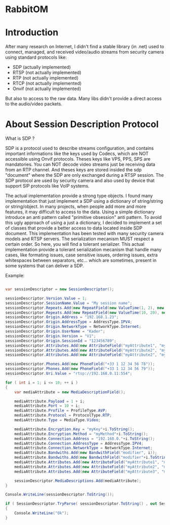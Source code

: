 # RabbitOM

# Introduction

After many research on Internet, I didn't find a stable library (in .net) used to connect, managed, and received video/audio streams from security camera using standard protocols like:

* SDP (actually implemented)
* RTSP (not actually implemented)
* RTP (not actually implemented)
* RTCP (not actually implemented)
* Onvif (not actually implemented)

But also to access to the raw data. Many libs didn't provide a direct access to the audio/video packets.


# About Session Description Protocol

What is SDP ?

SDP is a protocol used to describe streams configuration, and contains important informations like the keys used by Codecs, which are NOT accessible using Onvif protocols. Theses keys like VPS, PPS, SPS are mandatories. You can NOT decode video streams just be receiving data from an RTP channel. And theses keys are stored insided the sdp "document" where the SDP are only exchanged during a RTSP session. The SDP protocol are used by security camera and also used by device that support SIP protocols like VoIP systems.

The actual implementation provide a strong type objects. I found many implementation that just implement a SDP using a dictionary of string/string or string/object. In many projects, when people add more and more features, it may difficult to access to the data. Using a simple dictionary introduce an anti pattern called "primitive obsession" anti pattern. To avoid this ugly approach of using a just a dictionary, I decided to implement a set of classes that provide a better access to data located inside SDP document. This implementation has been tested with many security camera models and RTSP servers. The serialization mecanism MUST respect a certain order. So here, you will find a tolerant serializer. This actual implementation provide a tolerant serialization mecanism that handle many cases, like formating issues, case sensitive issues, ordering issues, extra whitespaces between separators, etc... which are sometimes, present in some systems that can deliver a SDP.

Example:

~~~~C#

var sessionDescriptor = new SessionDescriptor();

sessionDescriptor.Version.Value = 1;
sessionDescriptor.SessionName.Value = "My session name";
sessionDescriptor.Repeats.Add(new RepeatField(new ValueTime(1, 2), new ValueTime(3, 4)));
sessionDescriptor.Repeats.Add(new RepeatField(new ValueTime(10, 20), new ValueTime(30, 40)));
sessionDescriptor.Origin.Address = "192.168.1.23";
sessionDescriptor.Origin.AddressType = AddressType.IPV4;
sessionDescriptor.Origin.NetworkType = NetworkType.Internet;
sessionDescriptor.Origin.UserName = "Kader";
sessionDescriptor.Origin.Version = "V1";
sessionDescriptor.Origin.SessionId = "123456789";
sessionDescriptor.Attributes.Add(new AttributeField("myAttribute1", "myValue1"));
sessionDescriptor.Attributes.Add(new AttributeField("myAttribute2", "myValue2"));
sessionDescriptor.Attributes.Add(new AttributeField("myAttribute2", "myValue3"));

sessionDescriptor.Phones.Add(new PhoneField("+33 1 12 34 56 78"));
sessionDescriptor.Phones.Add(new PhoneField("+33 1 12 34 56 79"));
sessionDescriptor.Uri.Value = "rtsp://192.168.0.11:554";

for ( int i = 1; i <= 10; ++ i )
{
    var mediaAttribute = new MediaDescriptionField();

    mediaAttribute.Payload = 1 + i;
    mediaAttribute.Port = 10 + i;
    mediaAttribute.Profile = ProfileType.AVP;
    mediaAttribute.Protocol = ProtocolType.RTP;
    mediaAttribute.Type = MediaType.Video;

    mediaAttribute.Encryption.Key = "myKey"+i.ToString();
    mediaAttribute.Encryption.Method = "myMethod"+i.ToString();
    mediaAttribute.Connection.Address = "192.168.0."+i.ToString();
    mediaAttribute.Connection.AddressType = AddressType.IPV4;
    mediaAttribute.Connection.NetworkType = NetworkType.Internet;
    mediaAttribute.Bandwiths.Add(new BandwithField("modifier", i));
    mediaAttribute.Bandwiths.Add(new BandwithField("modifier"+i.ToString(), i+i));
    mediaAttribute.Attributes.Add(new AttributeField("myAttribute1", "myValue1"));
    mediaAttribute.Attributes.Add(new AttributeField("myAttribute2", "myValue2"));
    mediaAttribute.Attributes.Add(new AttributeField("myAttribute3", "myValue3"));

    sessionDescriptor.MediaDescriptions.Add(mediaAttribute);
}

Console.WriteLine(sessionDescriptor.ToString());

if ( SessionDescriptor.TryParse( sessionDescriptor.ToString() , out SessionDescriptor descriptor ) )
{
    Console.WriteLine("Ok");
}

~~~~
